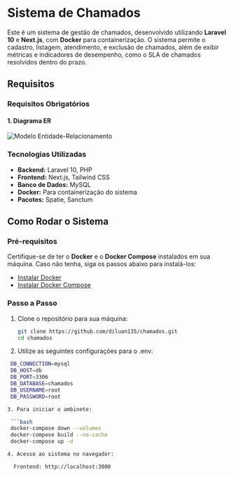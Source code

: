 # Sistema de Chamados

Este é um sistema de gestão de chamados, desenvolvido utilizando **Laravel 10** e **Next.js**, com **Docker** para containerização. O sistema permite o cadastro, listagem, atendimento, e exclusão de chamados, além de exibir métricas e indicadores de desempenho, como o SLA de chamados resolvidos dentro do prazo.

## Requisitos

### Requisitos Obrigatórios

#### 1. Diagrama ER

![Modelo Entidade-Relacionamento](https://i.imgur.com/0NkDrJd.png)

### Tecnologias Utilizadas

- **Backend:** Laravel 10, PHP
- **Frontend:** Next.js, Tailwind CSS
- **Banco de Dados:** MySQL
- **Docker:** Para containerização do sistema
- **Pacotes:** Spatie, Sanctum

## Como Rodar o Sistema

### Pré-requisitos

Certifique-se de ter o **Docker** e o **Docker Compose** instalados em sua máquina. Caso não tenha, siga os passos abaixo para instalá-los:

- [Instalar Docker](https://docs.docker.com/get-docker/)
- [Instalar Docker Compose](https://docs.docker.com/compose/install/)

### Passo a Passo

1. Clone o repositório para sua máquina:
   ```bash
   git clone https://github.com/diluan135/chamados.git
   cd chamados

2. Utilize as seguintes configurações para o .env:

  ```bash
   DB_CONNECTION=mysql
   DB_HOST=db
   DB_PORT=3306
   DB_DATABASE=chamados
   DB_USERNAME=root
   DB_PASSWORD=root

3. Para iniciar o ambinete:

   ```bash
   docker-compose down --volumes
   docker-compose build --no-cache
   docker-compose up -d

4. Acesso ao sistema no navegador:

    Frontend: http://localhost:3000
